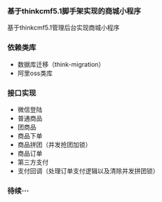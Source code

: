### 基于thinkcmf5.1脚手架实现的商城小程序
基于thinkcmf5.1管理后台实现商城小程序

### 依赖类库
- 数据库迁移（think-migration）
- 阿里oss类库

### 接口实现
- 微信登陆
- 普通商品
- 团商品
- 商品下单
- 商品拼团（并发抢团加锁）
- 商品订单
- 第三方支付
- 支付回调（处理订单支付逻辑以及清除并发拼团锁）


### 待续···